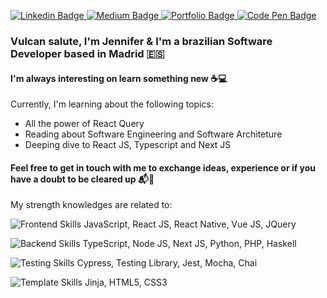 <p>
  <a href="https://www.linkedin.com/in/jennifer-takagi" rel="nofollow">
    <img src="https://img.shields.io/badge/linkedin-%230077B5.svg?&style=plastic&logo=linkedin&logoColor=white" alt="Linkedin Badge" style="max-width:100%;">
  </a>

  <a href="https://jennifer-takagi.medium.com/" rel="nofollow">
    <img src="https://img.shields.io/badge/@jennifer_takagi-%230077B5.svg?&style=plastic&logo=medium&logoColor=white&color=12100E" alt="Medium Badge" style="max-width:100%;">
</a>

  <a href="https://jennifer-takagi.vercel.app/" rel="nofollow">
    <img src="https://img.shields.io/badge/portfolio-%230077B5.svg?&style=plastic&logo=vercel&logoColor=white&color=ff5757" alt="Portfolio Badge" style="max-width:100%;">
</a>

  <a href="https://codepen.io/jennifertakagi" rel="nofollow">
    <img src="https://img.shields.io/badge/jennifertakagi-%230077B5.svg?&style=plastic&logo=codepen&logoColor=white&color=000" alt="Code Pen Badge" style="max-width:100%;">
</a>

</p>

### Vulcan salute, I'm Jennifer & I'm a brazilian Software Developer based in Madrid :es:

#### I'm always interesting on learn something new :coffee::computer:
Currently, I'm learning about the following topics:
- All the power of React Query
- Reading about Software Engineering and Software Architeture
- Deeping dive to React JS, Typescript and Next JS


#### Feel free to get in touch with me to exchange ideas, experience or if you have a doubt to be cleared up :mailbox_with_mail::memo:
My strength knowledges are related to:
<p>
  <img src="https://img.shields.io/badge/Frontend-%230077B5.svg?&style=flat&logo=javascript&logoColor=F7DF1E&color=black" alt="Frontend Skills" style="max-width:100%;">
  JavaScript, React JS, React Native, Vue JS, JQuery
 </p>
<p>
  <img src="https://img.shields.io/badge/Backend-%230077B5.svg?&style=flat&logo=haskell&logoColor=5D4F85&color=999999" alt="Backend Skills" style="max-width:100%;">
  TypeScript, Node JS, Next JS, Python, PHP, Haskell
</p>
<p>
  <img src="https://img.shields.io/badge/Testing-%230077B5.svg?&style=flat&logo=testing-library&logoColor=E33332&color=A8B9CC" alt="Testing Skills" style="max-width:100%;">
  Cypress, Testing Library, Jest, Mocha, Chai
</p>
<p>
  <img src="https://img.shields.io/badge/Template-%230077B5.svg?&style=flat&logo=html5&logoColor=E34F26&color=191A1B" alt="Template Skills" style="max-width:100%;">
  Jinja, HTML5, CSS3
</p>
